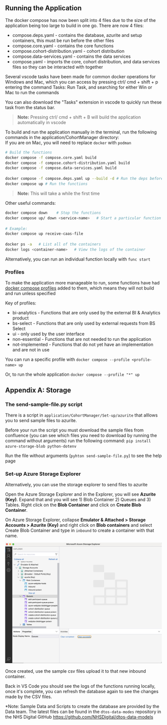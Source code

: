 ## Running the Application

The docker compose has now been split into 4 files due to the size of the application being too large to build in one go. There are now 4 files:

- compose.deps.yaml - contains the database, azurite and setup containers, this must be run before the other files
- compose.core.yaml - contains the core functions
- compose.cohort-distribution.yaml - cohort distribution
- compose.data-services.yaml - contains the data services
- compose.yaml - imports the core, cohort distribution, and data services files so they can be interacted with together

Several vscode tasks have been made for common docker operations for Windows and Mac, which you can access by pressing ctrl/ cmd + shift + p entering the command Tasks: Run Task, and searching for either Win or Mac to run the commands

You can also download the "Tasks" extension in vscode to quickly run these task from the status bar.

> **Note:** Pressing ctrl/ cmd + shift + B will build the application automatically in vscode

To build and run the application manually in the terminal, run the following commands in the application/CohortManager directory:\
If you are on Mac, you will need to replace `docker` with `podman`

```bash
# Build the functions
docker compose -f compose.core.yaml build
docker compose -f compose.cohort-distribution.yaml build
docker compose -f compose.data-services.yaml build

docker compose -f compose.deps.yaml up --build -d # Run the deps before the rest of the functions
docker compose up # Run the functions
```

>**Note:** This will take a while the first time

Other useful commands:

```bash
docker compose down    # Stop the functions
docker compose up/ down <service-name>   # Start a particular function or dependency

# Example:
docker compose up receive-caas-file

docker ps -a   # List all of the containers
docker logs <container-name>   # View the logs of the container
```

Alternatively, you can run an individual function locally with `func start`

### Profiles

To make the application more manageable to run, some functions have had [docker compose profiles](https://docs.docker.com/compose/how-tos/profiles/) added to them, which means they will not build and run unless specified

Key of profiles:

- bi-analytics - Functions that are only used by the external BI & Analytics product
- bs-select - Functions that are only used by external requests from BS Select
- ui - only used by the user interface
- non-essential - Functions that are not needed to run the application
- not-implemented - Functions that do not yet have an implementation and are not in use

You can run a specific profile with `docker compose --profile <profile-name> up`

Or, to run the whole application `docker compose --profile "*" up`

## Appendix A: Storage

### The send-sample-file.py script

There is a script in `application/CohortManager/Set-up/azurite` that alllows you to send sample files to azurite.

Before your run the script you must download the sample files from confluence (you can see which files you need to download by running the command without arguments) run the following command: `pip install azure-storage-blob python-dotenv`

Run the file without arguments (`pyhton send-sample-file.py`) to see the help page

### Set-up Azure Storage Explorer

Alternatively, you can use the storage explorer to send files to azurite

Open the Azure Storage Explorer and in the Explorer, you will see **Azurite (Key)**. Expand that and you will see 1) Blob Container 2) Queues and 3) Tables. Right click on the **Blob Container** and click on **Create Blob Container**.

On Azure Storage Explorer, collapse **Emulator & Attached > Storage Accounts > Azurite (Key)** and right click on **Blob containers** and select Create Blob Container and type in `inbound` to create a container with that name.

![inbound blob container](../assets/azure_storage.png)

Once created, use the sample csv files upload it to that new inbound container.

Back in VS Code you should see the logs of the functions running locally, once it's complete, you can refresh the database again to see the changes made by the CSV files.

*Note: Sample Data and Scripts to create the database are provided by the Data team. The latest files can be found in the `dtos-data-modes` repository in the NHS Digital GitHub <https://github.com/NHSDigital/dtos-data-models>

